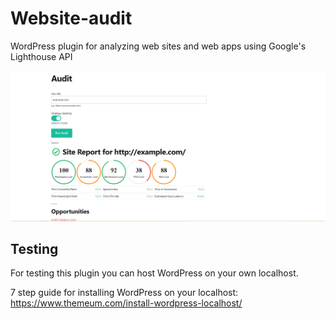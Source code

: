 # Website-audit
WordPress plugin for analyzing web sites and web apps using Google's Lighthouse API

![alt text](https://github.com/RistomattiP/Website-audit/blob/master/wp%20plugin.PNG)

## Testing

For testing this plugin you can host WordPress on your own localhost.

7 step guide for installing WordPress on your localhost: https://www.themeum.com/install-wordpress-localhost/ 
